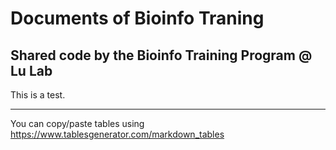 # Documents of Bioinfo Traning
## Shared code by the Bioinfo Training Program @ Lu Lab
This is a test.


---
You can copy/paste tables using https://www.tablesgenerator.com/markdown_tables

